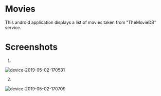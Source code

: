# Movies


This android application displays a list of movies taken from "TheMovieDB" service.

# Screenshots

1.

![device-2019-05-02-170531](https://user-images.githubusercontent.com/47974363/57146252-92323d00-6dcd-11e9-833a-9e4afdb09518.png)



2. 

![device-2019-05-02-170709](https://user-images.githubusercontent.com/47974363/57146104-4384a300-6dcd-11e9-92af-dadacbcf5491.png)
